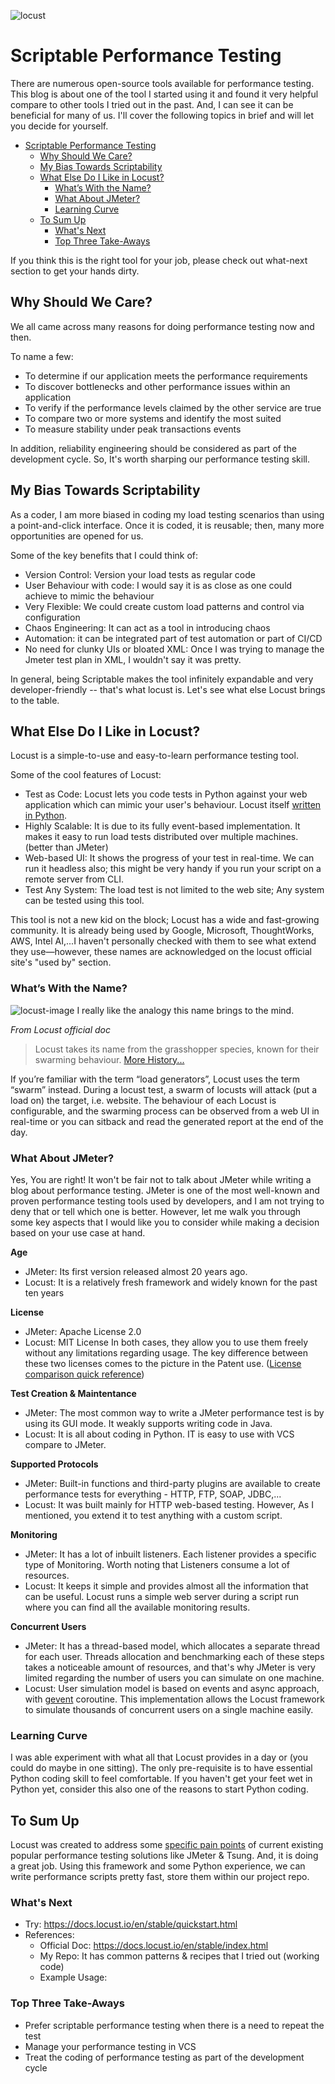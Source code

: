 ![locust](https://user-images.githubusercontent.com/82016952/117327904-bb03d600-aeb0-11eb-93b4-cb5d2638accf.jpg)

# Scriptable Performance Testing
There are numerous open-source tools available for performance testing. This blog is about one of the tool I started using it and found it very helpful compare to other tools I tried out in the past. And, I can see it can be beneficial for many of us. I'll cover the following topics in brief and will let you decide for yourself.

- [Scriptable Performance Testing](#scriptable-performance-testing)
  - [Why Should We Care?](#why-should-we-care)
  - [My Bias Towards Scriptability](#my-bias-towards-scriptability)
  - [What Else Do I Like in Locust?](#what-else-do-i-like-in-locust)
    - [What’s With the Name?](#whats-with-the-name)
    - [What About JMeter?](#what-about-jmeter)
    - [Learning Curve](#learning-curve)
  - [To Sum Up](#to-sum-up)
    - [What's Next](#whats-next)
    - [Top Three Take-Aways](#top-three-take-aways)

If you think this is the right tool for your job, please check out what-next section to get your hands dirty.


## Why Should We Care?
We all came across many reasons for doing performance testing now and then. 

To name a few:
- To determine if our application meets the performance requirements
- To discover bottlenecks and other performance issues within an application
- To verify if the performance levels claimed by the other service are true
- To compare two or more systems and identify the most suited
- To measure stability under peak transactions events

In addition, reliability engineering should be considered as part of the development cycle. So, It's worth sharping our performance testing skill.

## My Bias Towards Scriptability
As a coder, I am more biased in coding my load testing scenarios than using a point-and-click interface. Once it is coded, it is reusable; then, many more opportunities are opened for us.

Some of the key benefits that I could think of:
  - Version Control: Version your load tests as regular code
  - User Behaviour with code: I would say it is as close as one could achieve to mimic the behaviour
  - Very Flexible: We could create custom load patterns and control via configuration
  - Chaos Engineering: It can act as a tool in introducing chaos
  - Automation: it can be integrated part of test automation or part of CI/CD
  - No need for clunky UIs or bloated XML: Once I was trying to manage the Jmeter test plan in XML, I wouldn't say it was pretty. 

In general, being Scriptable makes the tool infinitely expandable and very developer-friendly -- that's what locust is. Let's see what else Locust brings to the table.

## What Else Do I Like in Locust?
Locust is a simple-to-use and easy-to-learn performance testing tool. 

Some of the cool features of Locust: 
- Test as Code: Locust lets you code tests in Python against your web application which can mimic your user's behaviour. Locust itself [written in Python](https://github.com/locustio/locust).
- Highly Scalable: It is due to its fully event-based implementation. It makes it easy to run load tests distributed over multiple machines. (better than JMeter)
- Web-based UI: It shows the progress of your test in real-time. We can run it headless also; this might be very handy if you run your script on a remote server from CLI.
- Test Any System: The load test is not limited to the web site; Any system can be tested using this tool.

This tool is not a new kid on the block; Locust has a wide and fast-growing community. It is already being used by Google, Microsoft, ThoughtWorks, AWS, Intel AI,...I haven't personally checked with them to see what extend they use—however, these names are acknowledged on the locust official site's "used by" section.

### What’s With the Name?
![locust-image](https://user-images.githubusercontent.com/82016952/117380163-c1b53c00-aef6-11eb-91d1-4edf51cee369.png) I really like the analogy this name brings to the mind.

_From Locust official doc_
> Locust takes its name from the grasshopper species, known for their swarming behaviour. [More History...](https://docs.locust.io/en/stable/history.html#history)

If you’re familiar with the term “load generators”, Locust uses the term “swarm” instead. During a locust test, a swarm of locusts will attack (put a load on) the target, i.e. website. The behaviour of each Locust is configurable, and the swarming process can be observed from a web UI in real-time or you can sitback and read the generated report at the end of the day.

### What About JMeter?
Yes, You are right! It won't be fair not to talk about JMeter while writing a blog about performance testing. JMeter is one of the most well-known and proven performance testing tools used by developers, and I am not trying to deny that or tell which one is better. However, let me walk you through some key aspects that I would like you to consider while making a decision based on your use case at hand.


**Age**
- JMeter: Its first version released almost 20 years ago.
- Locust: It is a relatively fresh framework and widely known for the past ten years

**License**
- JMeter: Apache License 2.0
- Locust: MIT License 
In both cases, they allow you to use them freely without any limitations regarding usage. The key difference between these two licenses comes to the picture in the Patent use. ([License comparison quick reference](https://choosealicense.com/appendix/))

**Test Creation & Maintentance**
- JMeter: The most common way to write a JMeter performance test is by using its GUI mode. It weakly supports writing code in Java.
- Locust: It is all about coding in Python. IT is easy to use with VCS compare to JMeter.

**Supported Protocols**
- JMeter: Built-in functions and third-party plugins are available to create performance tests for everything - HTTP, FTP, SOAP, JDBC,...
- Locust: It was built mainly for HTTP web-based testing. However, As I mentioned, you extend it to test anything with a custom script.

**Monitoring**
- JMeter: It has a lot of inbuilt listeners. Each listener provides a specific type of Monitoring. Worth noting that Listeners consume a lot of resources. 
- Locust: It keeps it simple and provides almost all the information that can be useful. Locust runs a simple web server during a script run where you can find all the available monitoring results.

**Concurrent Users**
- JMeter: It has a thread-based model, which allocates a separate thread for each user. Threads allocation and benchmarking each of these steps takes a noticeable amount of resources, and that's why JMeter is very limited regarding the number of users you can simulate on one machine.
- Locust: User simulation model is based on events and async approach, with [gevent](http://www.gevent.org/) coroutine. This implementation allows the Locust framework to simulate thousands of concurrent users on a single machine easily.

### Learning Curve
I was able experiment with what all that Locust provides in a day or (you could do maybe in one sitting). The only pre-requisite is to have essential Python coding skill to feel comfortable. If you haven't get your feet wet in Python yet, consider this also one of the reasons to start Python coding.

## To Sum Up
Locust was created to address some [specific pain points](https://docs.locust.io/en/stable/history.html) of current existing popular performance testing solutions like JMeter & Tsung. And, it is doing a great job. Using this framework and some Python experience, we can write performance scripts pretty fast, store them within our project repo.

### What's Next
- Try: https://docs.locust.io/en/stable/quickstart.html 
- References: 
  - Official Doc: https://docs.locust.io/en/stable/index.html
  - My Repo: It has common patterns & recipes that I tried out (working code)
  - Example Usage: 

### Top Three Take-Aways 
- Prefer scriptable performance testing when there is a need to repeat the test
- Manage your performance testing in VCS
- Treat the coding of performance testing as part of the development cycle
